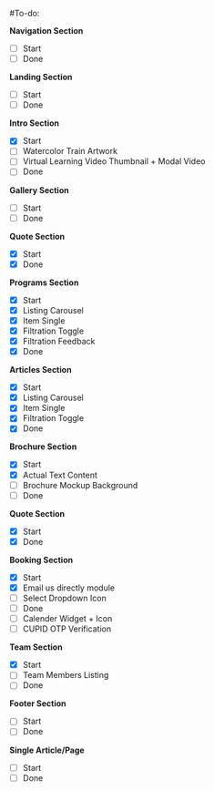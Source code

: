 #To-do:

**Navigation Section**
- [ ] Start
- [ ] Done

**Landing Section**
- [ ] Start
- [ ] Done

**Intro Section**
- [x] Start
- [ ] Watercolor Train Artwork
- [ ] Virtual Learning Video Thumbnail + Modal Video
- [ ] Done

**Gallery Section**
- [ ] Start
- [ ] Done

**Quote Section**
- [x] Start
- [x] Done

**Programs Section**
- [x] Start
- [x] Listing Carousel
- [x] Item Single
- [x] Filtration Toggle
- [x] Filtration Feedback
- [x] Done

**Articles Section**
- [x] Start
- [x] Listing Carousel
- [x] Item Single
- [x] Filtration Toggle
- [x] Done

**Brochure Section**
- [x] Start
- [x] Actual Text Content
- [ ] Brochure Mockup Background
- [ ] Done

**Quote Section**
- [x] Start
- [x] Done

**Booking Section**
- [x] Start
- [x] Email us directly module
- [ ] Select Dropdown Icon
- [ ] Done
- [ ] Calender Widget + Icon
- [ ] CUPID OTP Verification

**Team Section**
- [x] Start
- [ ] Team Members Listing
- [ ] Done

**Footer Section**
- [ ] Start
- [ ] Done

**Single Article/Page**
- [ ] Start
- [ ] Done

